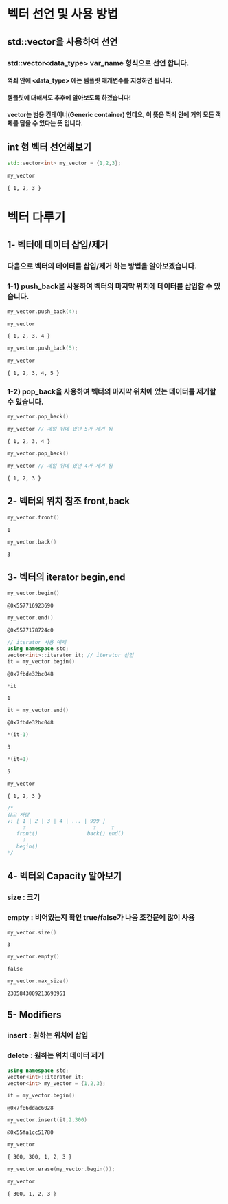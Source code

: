 # 벡터 선언 및 사용 방법
## std::vector을 사용하여 선언
### std::vector<data_type> var_name 형식으로 선언 합니다.
#### 꺽쇠 안에 <data_type> 에는 템플릿 매개변수를 지정하면 됩니다.
#### 템플릿에 대해서도 추후에 알아보도록 하겠습니다!
#### vector는 범용 컨테이너(Generic container) 인데요, 이 뜻은 꺽쇠 안에 거의 모든 객체를 담을 수 있다는 뜻 입니다.

## int 형 벡터 선언해보기


```c++
std::vector<int> my_vector = {1,2,3};
```


```c++
my_vector
```




    { 1, 2, 3 }



# 벡터 다루기
## 1- 벡터에 데이터 삽입/제거
### 다음으로 벡터의 데이터를 삽입/제거 하는 방법을 알아보겠습니다.
### 1-1) push_back을 사용하여 벡터의 마지막 위치에 데이터를 삽입할 수 있습니다.



```c++
my_vector.push_back(4);
```


```c++
my_vector
```




    { 1, 2, 3, 4 }




```c++
my_vector.push_back(5);
```


```c++
my_vector
```




    { 1, 2, 3, 4, 5 }



### 1-2) pop_back을 사용하여 벡터의 마지막 위치에 있는 데이터를 제거할 수 있습니다.


```c++
my_vector.pop_back()
```


```c++
my_vector // 제일 뒤에 있던 5가 제거 됨
```




    { 1, 2, 3, 4 }




```c++
my_vector.pop_back()
```


```c++
my_vector // 제일 뒤에 있던 4가 제거 됨
```




    { 1, 2, 3 }



## 2- 벡터의 위치 참조 front,back


```c++
my_vector.front()
```




    1




```c++
my_vector.back()
```




    3



## 3- 벡터의 iterator begin,end


```c++
my_vector.begin()
```




    @0x557716923690




```c++
my_vector.end()
```




    @0x5577178724c0




```c++
// iterator 사용 예제
using namespace std;
vector<int>::iterator it; // iterator 선언
it = my_vector.begin()
```




    @0x7fbde32bc048




```c++
*it
```




    1




```c++
it = my_vector.end()
```




    @0x7fbde32bc048




```c++
*(it-1)
```




    3




```c++
*(it+1)
```




    5




```c++
my_vector
```




    { 1, 2, 3 }




```c++
/*
참고 사항
v: [ 1 | 2 | 3 | 4 | ... | 999 ]
     🡑                      🡑     🡑
   front()                back() end()
     🡑
   begin()
*/
```

## 4- 벡터의 Capacity 알아보기
### size : 크기
### empty : 비어있는지 확인 true/false가 나옴 조건문에 많이 사용


```c++
my_vector.size()
```




    3




```c++
my_vector.empty()
```




    false




```c++
my_vector.max_size()
```




    2305843009213693951



## 5- Modifiers

### insert : 원하는 위치에 삽입
### delete : 원하는 위치 데이터 제거


```c++
using namespace std;
vector<int>::iterator it;
vector<int> my_vector = {1,2,3};
```


```c++
it = my_vector.begin()
```




    @0x7f86ddac6028




```c++
my_vector.insert(it,2,300)
```




    @0x55fa1cc51780




```c++
my_vector
```




    { 300, 300, 1, 2, 3 }




```c++
my_vector.erase(my_vector.begin());
```


```c++
my_vector
```




    { 300, 1, 2, 3 }




```c++

```
